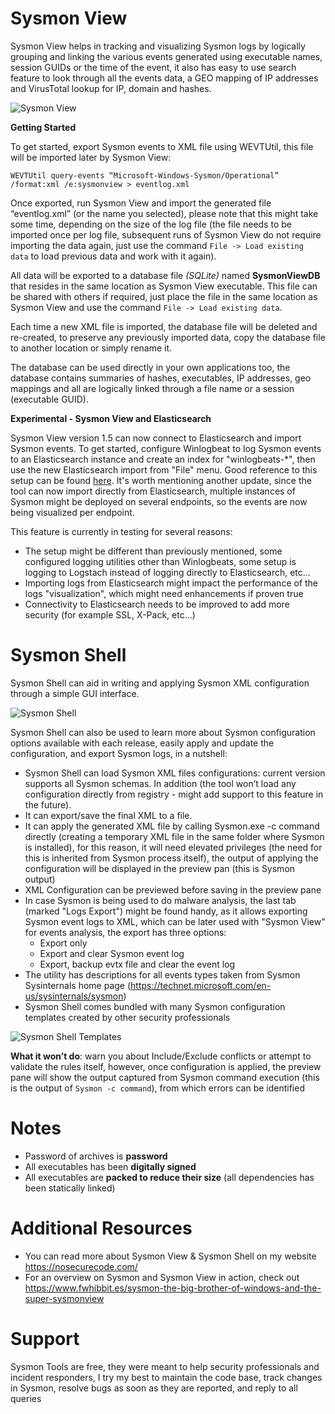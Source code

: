 # Sysmon View

Sysmon View helps in tracking and visualizing Sysmon logs by logically grouping and linking the various events generated using executable names, session GUIDs or the time of the event, it also has easy to use search feature to look through all the events data, a GEO mapping of IP addresses and VirusTotal lookup for IP, domain and hashes.

![Sysmon View](https://nosecurecode.blog/wp-content/uploads/2017/11/HeadImage.png "Sysmon View")

**Getting Started**

To get started, export Sysmon events to XML file using WEVTUtil, this file will be imported later by Sysmon View:

`WEVTUtil query-events “Microsoft-Windows-Sysmon/Operational” /format:xml /e:sysmonview > eventlog.xml`

Once exported, run Sysmon View and import the generated file “eventlog.xml” (or the name you selected), please note that this might take some time, depending on the size of the log file (the file needs to be imported once per log file, subsequent runs of Sysmon View do not require importing the data again, just use the command `File -> Load existing data` to load previous data and work with it again).

All data will be exported to a database file _(SQLite)_ named **SysmonViewDB** that resides in the same location as Sysmon View executable. This file can be shared with others if required, just place the file in the same location as  Sysmon View and use the command `File -> Load existing data`.

Each time a new XML file is imported, the database file will be deleted and re-created, to preserve any previously imported data, copy the database file to another location or simply rename it.

The database can be used directly in your own applications too, the database contains summaries of hashes, executables, IP addresses, geo mappings and all are logically linked through a file name or a session (executable GUID).

**Experimental - Sysmon View and Elasticsearch**

Sysmon View version 1.5 can now connect to Elasticsearch and import Sysmon events. To get started, configure Winlogbeat to log Sysmon events to an Elasticsearch instance and create an index for "winlogbeats-*", then use the new Elasticsearch import from "File" menu. Good reference to this setup can be found [here](https://cyberwardog.blogspot.ae/2017/02/setting-up-pentesting-i-mean-threat_87.html).
It's worth mentioning another update, since the tool can now import directly from Elasticsearch, multiple instances of Sysmon might be deployed on several endpoints, so the events are now being visualized per endpoint.

This feature is currently in testing for several reasons:

*  The setup might be different than previously mentioned, some configured logging utilities other than Winlogbeats, some setup is logging to Logstach instead of logging directly to Elasticsearch, etc...
*  Importing logs from Elasticsearch might impact the performance of the logs "visualization", which might need enhancements if proven true
*  Connectivity to Elasticsearch needs to be improved to add more security (for example SSL, X-Pack, etc...)

# Sysmon Shell

Sysmon Shell can aid in writing and applying Sysmon XML configuration through a simple GUI interface.

![Sysmon Shell](https://nosecurecode.blog/wp-content/uploads/2017/11/HeadImageSysmonShell.png "Sysmon Shell")

Sysmon Shell can also be used to learn more about Sysmon configuration options available with each release, easily apply and update the configuration, and export Sysmon logs, in a nutshell:

* Sysmon Shell can load Sysmon XML files configurations: current version supports all Sysmon schemas. In addition (the tool won’t load any configuration directly from registry - might add support to this feature in the future).
* It can export/save the final XML to a file.
* It can apply the generated XML file by calling Sysmon.exe -c command directly (creating a temporary XML file in the same folder where Sysmon is installed), for this reason, it will need elevated privileges (the need for this is inherited from Sysmon process itself), the output of applying the configuration will be displayed in the preview pan (this is Sysmon output)
* XML Configuration can be previewed before saving in the preview pane
* In case Sysmon is being used to do malware analysis, the last tab (marked "Logs Export") might be found handy, as it allows exporting Sysmon event logs to XML, which can be later used with "Sysmon View" for events analysis, the export has three options:
    * Export only
    * Export and clear Sysmon event log
    * Export, backup evtx file and clear the event log
* The utility has descriptions for all events types taken from Sysmon Sysinternals home page (https://technet.microsoft.com/en-us/sysinternals/sysmon)
* Sysmon Shell comes bundled with many Sysmon configuration templates created by other security professionals

![Sysmon Shell Templates](https://nosecurecode.blog/wp-content/uploads/2017/12/SysmonShellTemplates.png "Sysmon Shell Templates")

**What it won’t do**: warn you about Include/Exclude conflicts or attempt to validate the rules itself, however, once configuration is applied, the preview pane will show the output captured from Sysmon command execution (this is the output of `Sysmon -c command`), from which errors can be identified

# Notes
* Password of archives is **password**
* All executables has been **digitally signed**
* All executables are **packed to reduce their size** (all dependencies has been statically linked)

# Additional Resources
* You can read more about Sysmon View & Sysmon Shell on my website https://nosecurecode.com/
* For an overview on Sysmon and Sysmon View in action, check out https://www.fwhibbit.es/sysmon-the-big-brother-of-windows-and-the-super-sysmonview

# Support
Sysmon Tools are free, they were meant to help security professionals and incident responders, I try my best to maintain the code base, track changes in Sysmon, resolve bugs as soon as they are reported, and reply to all queries